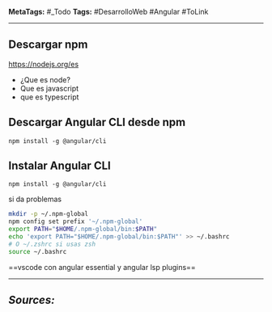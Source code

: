 **MetaTags:** #_Todo
**Tags:** #DesarrolloWeb #Angular #ToLink 
- - -
## Descargar npm
 https://nodejs.org/es
- ¿Que es node?
- Que es javascript
- que es typescript
## Descargar Angular CLI desde npm
``` node
npm install -g @angular/cli
```
## Instalar Angular CLI
```
npm install -g @angular/cli
```
si da problemas
``` bash
mkdir -p ~/.npm-global
npm config set prefix '~/.npm-global'
export PATH="$HOME/.npm-global/bin:$PATH"
echo 'export PATH="$HOME/.npm-global/bin:$PATH"' >> ~/.bashrc  
# O ~/.zshrc si usas zsh
source ~/.bashrc
```


==vscode con angular essential y angular lsp plugins==

- - - 
## ***Sources:***